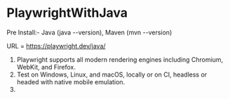 # PlaywrightWithJava

Pre Install:- Java (java --version), Maven (mvn --version)

URL  = https://playwright.dev/java/
1. Playwright supports all modern rendering engines including Chromium, WebKit, and Firefox.
2. Test on Windows, Linux, and macOS, locally or on CI, headless or headed with native mobile emulation.
3. 
